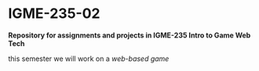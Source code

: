 # IGME-235-02
**Repository for assignments and projects in IGME-235 Intro to Game Web Tech**

this semester we will work on a *web-based game*
